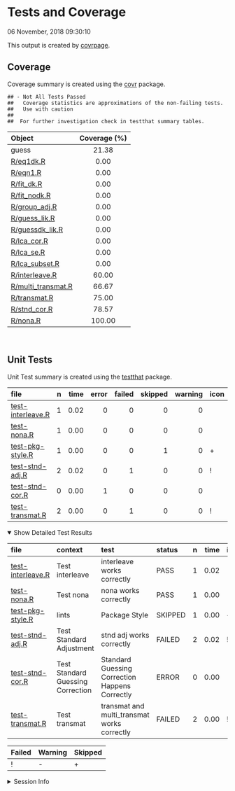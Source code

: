 Tests and Coverage
================
06 November, 2018 09:30:10

This output is created by
[covrpage](https://github.com/yonicd/covrpage).

## Coverage

Coverage summary is created using the
[covr](https://github.com/r-lib/covr) package.

    ## - Not All Tests Passed
    ##   Coverage statistics are approximations of the non-failing tests.
    ##   Use with caution
    ## 
    ##  For further investigation check in testthat summary tables.

| Object                                       | Coverage (%) |
| :------------------------------------------- | :----------: |
| guess                                        |    21.38     |
| [R/eq1dk.R](../R/eq1dk.R)                    |     0.00     |
| [R/eqn1.R](../R/eqn1.R)                      |     0.00     |
| [R/fit\_dk.R](../R/fit_dk.R)                 |     0.00     |
| [R/fit\_nodk.R](../R/fit_nodk.R)             |     0.00     |
| [R/group\_adj.R](../R/group_adj.R)           |     0.00     |
| [R/guess\_lik.R](../R/guess_lik.R)           |     0.00     |
| [R/guessdk\_lik.R](../R/guessdk_lik.R)       |     0.00     |
| [R/lca\_cor.R](../R/lca_cor.R)               |     0.00     |
| [R/lca\_se.R](../R/lca_se.R)                 |     0.00     |
| [R/lca\_subset.R](../R/lca_subset.R)         |     0.00     |
| [R/interleave.R](../R/interleave.R)          |    60.00     |
| [R/multi\_transmat.R](../R/multi_transmat.R) |    66.67     |
| [R/transmat.R](../R/transmat.R)              |    75.00     |
| [R/stnd\_cor.R](../R/stnd_cor.R)             |    78.57     |
| [R/nona.R](../R/nona.R)                      |    100.00    |

<br>

## Unit Tests

Unit Test summary is created using the
[testthat](https://github.com/r-lib/testthat)
package.

| file                                            | n | time | error | failed | skipped | warning | icon |
| :---------------------------------------------- | -: | ---: | ----: | -----: | ------: | ------: | :--- |
| [test-interleave.R](testthat/test-interleave.R) | 1 | 0.02 |     0 |      0 |       0 |       0 |      |
| [test-nona.R](testthat/test-nona.R)             | 1 | 0.00 |     0 |      0 |       0 |       0 |      |
| [test-pkg-style.R](testthat/test-pkg-style.R)   | 1 | 0.00 |     0 |      0 |       1 |       0 | \+   |
| [test-stnd-adj.R](testthat/test-stnd-adj.R)     | 2 | 0.02 |     0 |      1 |       0 |       0 | \!   |
| [test-stnd-cor.R](testthat/test-stnd-cor.R)     | 0 | 0.00 |     1 |      0 |       0 |       0 |      |
| [test-transmat.R](testthat/test-transmat.R)     | 2 | 0.00 |     0 |      1 |       0 |       0 | \!   |

<details open>

<summary> Show Detailed Test Results
</summary>

| file                                                  | context                           | test                                           | status  | n | time | icon |
| :---------------------------------------------------- | :-------------------------------- | :--------------------------------------------- | :------ | -: | ---: | :--- |
| [test-interleave.R](testthat/test-interleave.R#L7_L9) | Test interleave                   | interleave works correctly                     | PASS    | 1 | 0.02 |      |
| [test-nona.R](testthat/test-nona.R#L6)                | Test nona                         | nona works correctly                           | PASS    | 1 | 0.00 |      |
| [test-pkg-style.R](testthat/test-pkg-style.R#L5)      | lints                             | Package Style                                  | SKIPPED | 1 | 0.00 | \+   |
| [test-stnd-adj.R](testthat/test-stnd-adj.R#L12)       | Test Standard Adjustment          | stnd adj works correctly                       | FAILED  | 2 | 0.02 | \!   |
| [test-stnd-cor.R](testthat/test-stnd-cor.R#L10)       | Test Standard Guessing Correction | Standard Guessing Correction Happens Correctly | ERROR   | 0 | 0.00 |      |
| [test-transmat.R](testthat/test-transmat.R#L12)       | Test transmat                     | transmat and multi\_transmat works correctly   | FAILED  | 2 | 0.00 | \!   |

| Failed | Warning | Skipped |
| :----- | :------ | :------ |
| \!     | \-      | \+      |

</details>

<details>

<summary> Session Info </summary>

| Field    | Value                            |
| :------- | :------------------------------- |
| Version  | R version 3.5.1 (2018-07-02)     |
| Platform | x86\_64-w64-mingw32/x64 (64-bit) |
| Running  | Windows 10 x64 (build 17134)     |
| Language | English\_United States           |
| Timezone | America/Los\_Angeles             |

| Package  | Version |
| :------- | :------ |
| testthat | 2.0.1   |
| covr     | 3.2.1   |
| covrpage | 0.0.62  |

</details>

<!--- Final Status : error/failed --->
